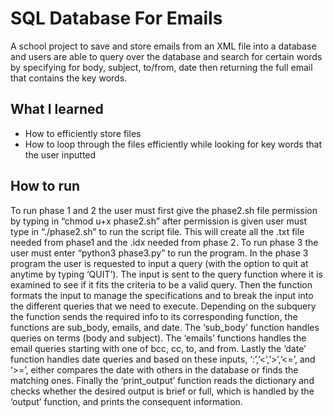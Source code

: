 # SQL Database For Emails
 A school project to save and store emails from an XML file into a database and users are able to query over the database and search for certain words by specifying for body, subject, to/from, date then returning the full email that contains the key words. 
 
## What I learned
* How to efficiently store files 
* How to loop through the files efficiently while looking for key words that the user inputted

## How to run
To run phase 1 and 2 the user must first give the phase2.sh file permission by typing in “chmod u+x phase2.sh” after permission is given user must type in “./phase2.sh” to run the script file. This will create all the .txt file needed from phase1 and the .idx needed from phase 2. To run phase 3 the user must enter “python3 phase3.py” to run the program. In the phase 3 program the user is requested to input a query (with the option to quit at anytime by typing ‘QUIT’). The input is sent to the query function where it is examined to see if it fits the criteria to be a valid query. Then the function formats the input to manage the specifications and to break the input into the different queries that we need to execute. Depending on the subquery the function sends the required info to its corresponding function, the functions are sub_body, emails, and date. The ‘sub_body’ function handles queries on terms (body and subject). The ‘emails’ functions handles the email queries starting with one of bcc, cc, to, and from. Lastly the ‘date’ function handles date queries and based on these inputs, ‘:’,’<’,’>’,’<=’, and ‘>=’, either compares the date with others in the database or finds the matching ones. Finally the ‘print_output’ function reads the dictionary and checks whether the desired output is brief or full, which is handled by the ‘output’ function, and prints the consequent information.

